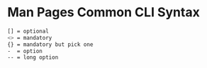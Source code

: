 # Man Pages Common CLI Syntax

```sh
[] = optional
<> = mandatory
{} = mandatory but pick one
-  = option
-- = long option
```